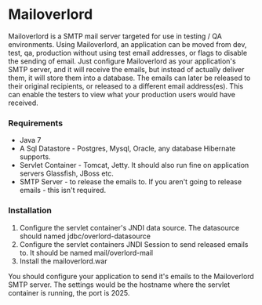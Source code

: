# Mailoverlord

Mailoverlord is a SMTP mail server targeted for use in testing / QA environments.  Using Mailoverlord,
an application can be moved from dev, test, qa, production without using test email addresses,
or flags to disable the sending of email.  Just configure Mailoverlord as your application's SMTP server,
and it will receive the emails, but instead of actually deliver them, it will store them into a database.  The emails
 can later be released to their original recipients, or released to a different email address(es).  This can enable
 the testers to view what your production users would have received.

### Requirements

* Java 7
* A Sql Datastore - Postgres, Mysql, Oracle, any database Hibernate supports.
* Servlet Container - Tomcat, Jetty.  It should also run fine on application servers Glassfish, JBoss etc.
* SMTP Server - to release the emails to.  If you aren't going to release emails - this isn't required.

### Installation

1. Configure the servlet container's JNDI data source.  The datasource should named jdbc/overlord-datasource
2. Configure the servlet containers JNDI Session to send released emails to.  It should be named mail/overlord-mail
3. Install the mailoverlord.war

You should configure your application to send it's emails to the Mailoverlord SMTP server.  The settings would be the
 hostname where the servlet container is running, the port is 2025.